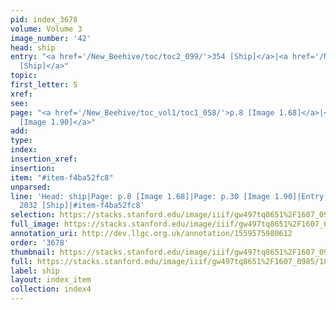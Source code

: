 ```yaml
---
pid: index_3678
volume: Volume 3
image_number: '42'
head: ship
entry: "<a href='/New_Beehive/toc/toc2_099/'>354 [Ship]</a>|<a href='/New_Beehive/toc/toc2_369/'>2032
  [Ship]</a>"
topic: 
first_letter: S
xref: 
see: 
page: "<a href='/New_Beehive/toc_vol1/toc1_058/'>p.8 [Image 1.68]</a>|<a href='/New_Beehive/toc_vol1/toc1_080/'>p.30
  [Image 1.90]</a>"
add: 
type: 
index: 
insertion_xref: 
insertion: 
item: "#item-f4ba52fc8"
unparsed: 
line: 'Head: ship|Page: p.8 [Image 1.68]|Page: p.30 [Image 1.90]|Entry: 354 [Ship]|Entry:
  2032 [Ship]|#item-f4ba52fc8'
selection: https://stacks.stanford.edu/image/iiif/gw497tq8651%2F1607_0985/1817,1332,707,144/full/0/default.jpg
full_image: https://stacks.stanford.edu/image/iiif/gw497tq8651%2F1607_0985/full/full/0/default.jpg
annotation_uri: http://dev.llgc.org.uk/annotation/1559575980612
order: '3678'
thumbnail: https://stacks.stanford.edu/image/iiif/gw497tq8651%2F1607_0985/1817,1332,707,144/150,/0/default.jpg
full: https://stacks.stanford.edu/image/iiif/gw497tq8651%2F1607_0985/1817,1332,707,144/full/0/default.jpg
label: ship
layout: index_item
collection: index4
---
```


